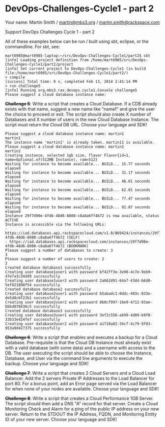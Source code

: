 DevOps-Challenges-Cycle1 - part 2
=================================

Your name: Martin Smith / martin@mbs3.org / martin.smith@rackspace.com

Support DevOps Challenges Cycle 1 - part 2

All of these examples below can be run / built using sbt, eclipse, or the commandline. For sbt, see:
```
mart6985@mart6985-laptop:~/src/DevOps-Challenges-Cycle1/part2$ sbt
[info] Loading project definition from /home/mart6985/src/DevOps-Challenges-Cycle1/part2/project
[info] Set current project to DevOps-Challenges-Cycle1 (in build file:/home/mart6985/src/DevOps-Challenges-Cycle1/part2/)
> compile
[success] Total time: 0 s, completed Feb 13, 2014 2:41:14 PM
> run challenge5
[info] Running org.mbs3.rax.devops.cycle1.Console challenge5
Please suggest a cloud database instance name:
```

~~__Challenge 5__~~: Write a script that creates a Cloud Database. If a CDB already exists with that name, suggest a new name like "name1" and give the user the choice to proceed or exit. The script should also create X number of Databases and X number of users in the new Cloud Database Instance. The script must return the Cloud DB URL. Choose your language and SDK!

```
Please suggest a cloud database instance name: martin1
martin1
The instance name 'martin1' is already taken. martin11 is available.
Please suggest a cloud database instance name: martin2
martin2
Creating instance, selected 1gb size, flavor Flavor{id=1, name=Optional.of(512MB Instance), ram=512}
Waiting for instance to become available... BUILD... 15.77 seconds elapsed
Waiting for instance to become available... BUILD... 31.17 seconds elapsed
Waiting for instance to become available... BUILD... 46.61 seconds elapsed
Waiting for instance to become available... BUILD... 62.01 seconds elapsed
Waiting for instance to become available... BUILD... 77.47 seconds elapsed
Waiting for instance to become available... BUILD... 92.87 seconds elapsed
Instance 29f7d90e-4fdb-48d6-8080-c8a8a6ff4b72 is now available, status ACTIVE
Instance is accessible via the following URLs:
- https://iad.databases.api.rackspacecloud.com/v1.0/869424/instances/29f7d90e-4fdb-48d6-8080-c8a8a6ff4b72 (SELF)
- https://iad.databases.api.rackspacecloud.com/instances/29f7d90e-4fdb-48d6-8080-c8a8a6ff4b72 (BOOKMARK)
Please suggest a number of databases to create: 3
3
Please suggest a number of users to create: 2
2
Created database database1 successfully
Creating user database1user1 with password bf42ff3e-3e90-4c7e-9eb9-47e7a3c34dd9 successfully
Creating user database1user2 with password 2a662d91-64a7-43dd-b6d0-5ef821890f54 successfully
Created database database2 successfully
Creating user database2user1 with password b5abadc1-0ddc-403c-833e-de5d8c6f22b1 successfully
Creating user database2user2 with password 8b8cf997-16e9-4712-83ae-bbbd078436c5 successfully
Created database database3 successfully
Creating user database3user1 with password 3ef2c556-a699-4d09-b9f0-33b33e424fe7 successfully
Creating user database3user2 with password a1f10a02-34cf-4c79-9f03-953a9d427375 successfully
```

~~__Challenge 6__~~: Write a script that enables and executes a backup for a Cloud Database. Pre-requisite is that the Cloud DB Instance must already exist with a valid database (with some data) and a username with access to the DB. The user executing the script should be able to choose the Instance, Database, and User via the command line arguments to execute the backup. Choose your language and SDK!

~~__Challenge 7__~~: Write a script that creates 2 Cloud Servers and a Cloud Load Balancer. Add the 2 servers Private IP Addresses to the Load Balancer for port 80. For a bonus point, add an Error page served via the Load Balancer for when none of your nodes are available. Choose your language and SDK!

~~__Challenge 8__~~: Write a script that creates a Cloud Performance 1GB Server. The script should then add a DNS "A" record for that server. Create a Cloud Monitoring Check and Alarm for a ping of the public IP address on your new server. Return to the STDOUT the IP Address, FQDN, and Monitoring Entity ID of your new server. Choose your language and SDK!

